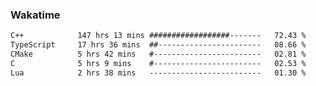 ### Wakatime
<!--START_SECTION:waka-->

```txt
C++            147 hrs 13 mins ##################-------   72.43 %
TypeScript     17 hrs 36 mins  ##-----------------------   08.66 %
CMake          5 hrs 42 mins   #------------------------   02.81 %
C              5 hrs 9 mins    #------------------------   02.53 %
Lua            2 hrs 38 mins   -------------------------   01.30 %
```

<!--END_SECTION:waka-->
